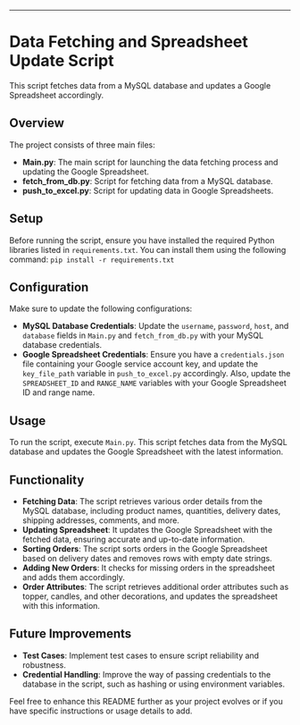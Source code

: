 ---
# Data Fetching and Spreadsheet Update Script

This script fetches data from a MySQL database and updates a Google Spreadsheet accordingly.

## Overview

The project consists of three main files:

- **Main.py**: The main script for launching the data fetching process and updating the Google Spreadsheet.
- **fetch_from_db.py**: Script for fetching data from a MySQL database.
- **push_to_excel.py**: Script for updating data in Google Spreadsheets.

## Setup

Before running the script, ensure you have installed the required Python libraries listed in `requirements.txt`. 
You can install them using the following command: `pip install -r requirements.txt`


## Configuration

Make sure to update the following configurations:

- **MySQL Database Credentials**: Update the `username`, `password`, `host`, and `database` fields in `Main.py` and `fetch_from_db.py` with your MySQL database credentials.
- **Google Spreadsheet Credentials**: Ensure you have a `credentials.json` file containing your Google service account key, and update the `key_file_path` variable in `push_to_excel.py` accordingly. Also, update the `SPREADSHEET_ID` and `RANGE_NAME` variables with your Google Spreadsheet ID and range name.

## Usage

To run the script, execute `Main.py`. This script fetches data from the MySQL database and updates the Google Spreadsheet with the latest information.

## Functionality

- **Fetching Data**: The script retrieves various order details from the MySQL database, including product names, quantities, delivery dates, shipping addresses, comments, and more.
- **Updating Spreadsheet**: It updates the Google Spreadsheet with the fetched data, ensuring accurate and up-to-date information.
- **Sorting Orders**: The script sorts orders in the Google Spreadsheet based on delivery dates and removes rows with empty date strings.
- **Adding New Orders**: It checks for missing orders in the spreadsheet and adds them accordingly.
- **Order Attributes**: The script retrieves additional order attributes such as topper, candles, and other decorations, and updates the spreadsheet with this information.

## Future Improvements

- **Test Cases**: Implement test cases to ensure script reliability and robustness.
- **Credential Handling**: Improve the way of passing credentials to the database in the script, such as hashing or using environment variables.

Feel free to enhance this README further as your project evolves or if you have specific instructions or usage details to add.

